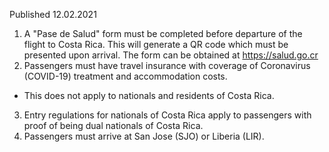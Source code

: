 Published 12.02.2021
1. A "Pase de Salud" form must be completed before departure of the flight to Costa Rica. This will generate a QR code which must be presented upon arrival. The form can be obtained at <a href="https://salud.go.cr/">https://salud.go.cr</a> 
2. Passengers must have travel insurance with coverage of Coronavirus (COVID-19) treatment and accommodation costs.
- This does not apply to nationals and residents of Costa Rica.
3. Entry regulations for nationals of Costa Rica apply to passengers with proof of being dual nationals of Costa Rica.
4. Passengers must arrive at San Jose (SJO) or Liberia (LIR).

